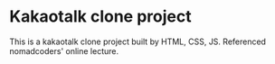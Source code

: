 # Kakaotalk clone project

This is a kakaotalk clone project built by HTML, CSS, JS.
Referenced nomadcoders' online lecture.
